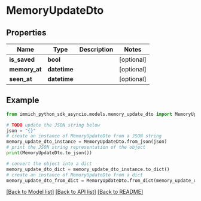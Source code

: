 # MemoryUpdateDto


## Properties

Name | Type | Description | Notes
------------ | ------------- | ------------- | -------------
**is_saved** | **bool** |  | [optional] 
**memory_at** | **datetime** |  | [optional] 
**seen_at** | **datetime** |  | [optional] 

## Example

```python
from immich_python_sdk_asyncio.models.memory_update_dto import MemoryUpdateDto

# TODO update the JSON string below
json = "{}"
# create an instance of MemoryUpdateDto from a JSON string
memory_update_dto_instance = MemoryUpdateDto.from_json(json)
# print the JSON string representation of the object
print(MemoryUpdateDto.to_json())

# convert the object into a dict
memory_update_dto_dict = memory_update_dto_instance.to_dict()
# create an instance of MemoryUpdateDto from a dict
memory_update_dto_from_dict = MemoryUpdateDto.from_dict(memory_update_dto_dict)
```
[[Back to Model list]](../README.md#documentation-for-models) [[Back to API list]](../README.md#documentation-for-api-endpoints) [[Back to README]](../README.md)


